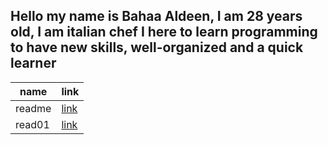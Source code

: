 

## Hello my name is Bahaa Aldeen, I am 28 years old, I am italian chef I here to learn programming to have new skills, well-organized and a quick learner


| name  | link |
| ----------- | ----------- |
| readme      |  [link](https://baha2ka.github.io/reading-notes/)     |
|  read01| [link](https://baha2ka.github.io/reading-notes/read01) |